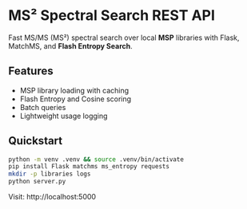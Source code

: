 # MS² Spectral Search REST API

Fast MS/MS (MS²) spectral search over local **MSP** libraries with Flask, MatchMS, and **Flash Entropy Search**.

## Features
- MSP library loading with caching
- Flash Entropy and Cosine scoring
- Batch queries
- Lightweight usage logging

## Quickstart
```bash
python -m venv .venv && source .venv/bin/activate
pip install Flask matchms ms_entropy requests
mkdir -p libraries logs
python server.py
```

Visit: http://localhost:5000
